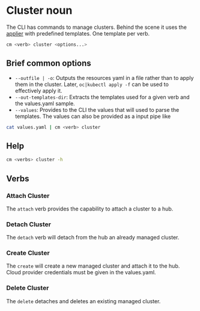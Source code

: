 [comment]: # ( Copyright Contributors to the Open Cluster Management project )

# Cluster noun

The CLI has commands to manage clusters.
Behind the scene it uses the [applier](https://github.com/open-cluster-management/applier) with predefined templates. One template per verb.

```bash
cm <verb> cluster <options...>
```

## Brief common options

- `--outfile | -o`: Outputs the resources yaml in a file rather than to apply them in the cluster. Later, `oc|kubectl apply -f` can be used to effectively apply it.
- `--out-templates-dir`: Extracts the templates used for a given verb and the values.yaml sample.
- `--values`: Provides to the CLI the values that will used to parse the templates. The values can also be provided as a input pipe like 
```bash
cat values.yaml | cm <verb> cluster
```

## Help

```bash
cm <verbs> cluster -h
```

## Verbs

### Attach Cluster

The `attach` verb provides the capability to attach a cluster to a hub.

### Detach Cluster

The `detach` verb will detach from the hub an already managed cluster.

### Create Cluster

The `create` will create a new managed cluster and attach it to the hub. Cloud provider credentials must be given in the values.yaml.

### Delete Cluster

The `delete` detaches and deletes an existing managed cluster.